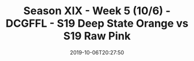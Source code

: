 ---
title: Season XIX - Week 5 (10/6) - DCGFFL - S19 Deep State Orange vs S19 Raw Pink
teams-score:
- team: _teams/deep-orange.md
  score: 32
- team: _teams/neon-pink.md
  score: 33
mvp: Adam, Antwon
game-ball: Tony, Brian
season: 19
week: 5
date: '2019-10-06T20:27:50'
pageid: season-xix-week-5-10-6-7030-vs-7036
---
